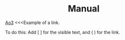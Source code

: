 <h1 align="center"> Manual</h1>


[Ao3](https://archiveofourown.org/works/29125245/chapters/71500110) <<<Example of a link.

To do this: Add [        ] for the visible text, and ( ) for the link.
